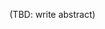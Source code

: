 
<!-- &nbsp; -->
<!-- note: deze file mag niet missen of leeg zijn, anders werkt de W3C-ReSpec niet goed (ook geen TOC) -->

(TBD: write abstract)

